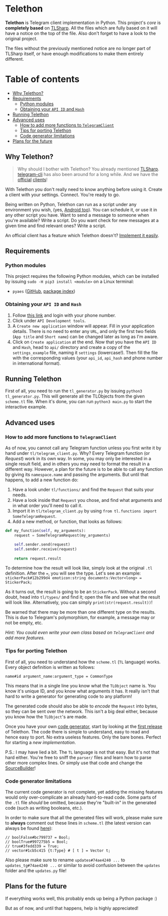 # Telethon
**Telethon** is Telegram client implementation in Python. This project's _core_ is **completely based** on
[TLSharp](https://github.com/sochix/TLSharp). All the files which are fully based on it will have a notice
on the top of the file. Also don't forget to have a look to the original project.

The files without the previously mentioned notice are no longer part of TLSharp itself, or have enough modifications
to make them entirely different.

# Table of contents
- [Why Telethon?](#why-telethon)
- [Requirements](#requirements)
  - [Python modules](#python-modules)
  - [Obtaining your `API ID` and `Hash`](#obtaining-your-api-id-and-hash)
- [Running Telethon](#running-telethon)
- [Advanced uses](#advanced-uses)
  - [How to add more functions to `TelegramClient`](#how-to-add-more-functions-to-telegramclient)
  - [Tips for porting Telethon](#tips-for-porting-telethon)
  - [Code generator limitations](#code-generator-limitations)
- [Plans for the future](#plans-for-the-future)

## Why Telethon?
> Why should I bother with Telethon? You already mentioned [TLSharp](https://github.com/sochix/TLSharp).
> [telegram-cli](https://github.com/vysheng/tg) has also been around for a long while. And we have the
> [official](https://github.com/telegramdesktop/tdesktop) [clients](https://github.com/DrKLO/Telegram)!

With Telethon you don't really need to know anything before using it. Create a client with your settings.
Connect. You're ready to go.

Being written on Python, Telethon can run as a script under any environment you wish, (yes,
[Android too](https://f-droid.org/repository/browse/?fdfilter=termux&fdid=com.termux)). You can schedule it,
or use it in any other script you have. Want to send a message to someone when you're available? Write a script.
Do you want check for new messages at a given time and find relevant ones? Write a script.

An official client has a feature which Telethon doesn't? [Implement it easily](#how-to-add-more-functions-to-telegramclient).

## Requirements
### Python modules
This project requires the following Python modules, which can be installed by issuing `sudo -H pip3 install <module>` on a
Linux terminal:
- `pyaes` ([GitHub](https://github.com/ricmoo/pyaes), [package index](https://pypi.python.org/pypi/pyaes))

### Obtaining your `API ID` and `Hash`
1. Follow [this link](https://my.telegram.org) and login with your phone number.
2. Click under `API Development tools`.
3. A `Create new application` window will appear. Fill in your application details.
There is no need to enter any `URL`, and only the first two fields (`App title` and `Short name`)
can be changed later as long as I'm aware.
4. Click on `Create application` at the end. Now that you have the `API ID` and `Hash`,
head to `api/` directory and create a copy of the `settings_example` file, naming it `settings` (lowercase!).
Then fill the file with the corresponding values (your `api_id`, `api_hash` and phone number in international format).

## Running Telethon
First of all, you need to run the `tl_generator.py` by issuing `python3 tl_generator.py`. This will generate all the
TLObjects from the given `scheme.tl` file. When it's done, you can run `python3 main.py` to start the interactive example.

## Advanced uses
### How to add more functions to `TelegramClient`
As of now, you cannot call any Telegram function unless you first write it by hand under `tl/telegram_client.py`. Why?
Every Telegram function (or _Request_) work in its own way. In some, you may only be interested in a single result field,
and in others you may need to format the result in a different way. However, a plan for the future is to be able to call
any function by giving its `namespace.name` and passing the arguments. But until that happens, to add a new function do:

1. Have a look under `tl/functions/` and find the `Request` that suits your needs.
2. Have a look inside that `Request` you chose, and find what arguments and in what order you'll need to call it.
3. Import it in `tl/telegram_client.py` by using `from tl.functions import SomeTelegramRequest`.
4. Add a new method, or function, that looks as follows:
```python
def my_function(self, my_arguments):
    request = SomeTelegramRequest(my_arguments)

    self.sender.send(request)
    self.sender.receive(request)
    
    return request.result
```
To determine how the result will look like, simply look at the original `.tl` definition. After the `=`,
you will see the type. Let's see an example:
`stickerPack#12b299d4 emoticon:string documents:Vector<long> = StickerPack;`

As it turns out, the result is going to be an `StickerPack`. Without a second doubt, head into `tl/types/` and find it;
open the file and see what the result will look like. Alternatively, you can simply `print(str(request.result))`!

Be warned that there may be more than one different type on the results. This is due to Telegram's polymorphism,
for example, a message may or not be empty, etc.

_Hint: You could even write your own class based on `TelegramClient` and add more features._

### Tips for porting Telethon
First of all, you need to understand how the `scheme.tl` (`TL` language) works. Every object definition is written as follows:

`name#id argument_name:argument_type = CommonType`

This means that in a single line you know what the `TLObject` name is. You know it's unique ID,
and you know what arguments it has. It really isn't that hard to write a generator for generating code to any platform!

The generated code should also be able to _encode_ the `Request` into bytes, so they can be sent over the network.
This isn't a big deal either, because you know how the `TLObject`'s are made.

Once you have your own [code generator](tl_generator.py), start by looking at the
[first release](https://github.com/LonamiWebs/Telethon/releases/tag/v0.1) of Telethon.
The code there is simple to understand, easy to read and hence easy to port. No extra useless features.
Only the bare bones. Perfect for starting a _new implementation_.

P.S.: I may have lied a bit. The `TL` language is not that easy. But it's not that hard either.
You're free to sniff the `parser/` files and learn how to parse other more complex lines.
Or simply use that code and change the [SourceBuilder](parser/source_builder.py)!

### Code generator limitations
The current code generator is not complete, yet adding the missing features would only over-complicate an already hard-to-read code.
Some parts of the `.tl` file _should_ be omitted, because they're "built-in" in the generated code (such as writing booleans, etc.).

In order to make sure that all the generated files will work, please make sure to **always** comment out these lines in `scheme.tl`
(the latest version can always be found
[here](https://github.com/telegramdesktop/tdesktop/blob/master/Telegram/SourceFiles/mtproto/scheme.tl)):

```tl
// boolFalse#bc799737 = Bool;
// boolTrue#997275b5 = Bool;
// true#3fedd339 = True;
// vector#1cb5c415 {t:Type} # [ t ] = Vector t;
```

Also please make sure to rename `updates#74ae4240 ...` to `updates_tg#74ae4240 ...` or similar to avoid confusion between
the `updates` folder and the `updates.py` file!

## Plans for the future
If everything works well, this probably ends up being a Python package :)

But as of now, and until that happens, help is highly appreciated!
